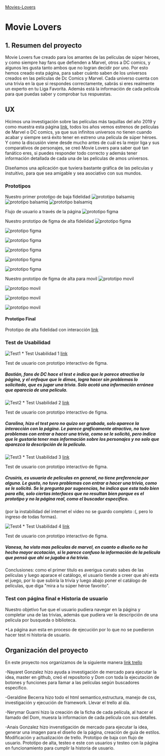 [Movies-Lovers](https://npgonzalez.github.io/SCL012-Movies-Lovers/src/)

# Movie Lovers

## 1. Resumen del proyecto

Movie Lovers fue creado para los amantes de las películas de súper héroes, y como siempre hay fans que defienden a Marvel, otros a DC comics, y algunos les gusta tanto ambos que no logran decidir por uno. Por esto hemos creado esta página, para saber cuánto saben de los universos creados en las películas de Dc Comics y Marvel.
Cada universo cuenta con una trivia en la que si respondes correctamente, sabrás si eres realmente un experto en tu Liga Favorita.
Además está la información de cada película para que puedas saber y comprobar tus respuestas.


## UX
Hicimos una investigación sobre las películas más taquillas del año 2019 y como muestra esta página [link](https://spoiler.bolavip.com/cuales-son-las-peliculas-mas-taquilleras-con-mayor-recaudacion-de-2019-t201912300003.html), todos los años vemos estrenos de películas de Marvel o DC comics, ya que sus infinitos universos no tienen cuando acabar y siempre será éxito tener en estreno una película de súper héroes.
Y como la discusión viene desde mucho antes de cuál es la mejor liga y sus comparativos de personajes, se creó Movie Lovers para saber qué tan fanático eres, si puedes responder todo correcto y además tener información detallada de cada una de las películas de amos universos.

Diseñamos una aplicación que tuviera bastante gráfica de las peliculas y instuitivo, para que sea amigable y sea asociativo con sus mundos.


### Prototipos
Nuestro primer prototipo de baja fidelidad
![prototipo balsamiq](Prototipos/bal1.jpg)
![prototipo balsamiq](Prototipos/bal2.jpg)
![prototipo balsamiq](Prototipos/bal3.jpg)


Flujo de usuario a través de la página 
![prototipo figma](Prototipos/flujo.jpg)

Nuestro prototipo de figma de alta fidelidad 
![prototipo figma](Prototipos/prot1.jpg)

![prototipo figma](Prototipos/prot2.jpg)

![prototipo figma](Prototipos/prot3.jpg)

![prototipo figma](Prototipos/prot4.jpg)

![prototipo figma](Prototipos/prot5.jpg)

![prototipo figma](Prototipos/prot6.jpg)

Nuestro prototipo de figma de alta para movil
![prototipo movil](Prototipos/phono1.jpg)

![prototipo movil](Prototipos/phono2.jpg)

![prototipo movil](Prototipos/phono3.jpg)

![prototipo movil](Prototipos/phono4.jpg)


#### Prototipo Final
Prototipo de alta fidelidad con interacción  [link](https://www.figma.com/proto/uDih1yTKbiDosgZcreA3xq/Untitled?node-id=1%3A2&scaling=min-zoom)

### Test de Usabilidad
![Test1](Prototipos/test1.jpg)
\* Test Usabilidad 1 [link](https://www.loom.com/share/b28173b491414e9b98b986afd9d606ad)

Test de usuario con prototipo interactivo de figma.
##### Bastián, fans de DC hace el test e indica que le parece atractiva la página, y el enfoque que le dimos, logra hacer sin problemas lo solicitado, que es jugar una trivia. Solo acotó una información errónea que aparecia de una película.

![Test2](Prototipos/test2.jpg)
\* Test Usabilidad 2 [link](https://www.loom.com/share/062ce4988ad541a894ca71c2cc510bbf)

Test de usuario con prototipo interactivo de figma.
##### Carolina, hizo el test pero no quizo ser grabada, solo aparece la interacción con la página. Le parece graficamente atractivo, no tuvo problemas con entrar a hacer una trivia, como se le solicitó, pero indica que le gustaria tener mas información sobre los personajes y no solo que aparezca la descripción de la película.

![Test3](Prototipos/test3.jpg)
\* Test Usabilidad 3 [link](https://www.loom.com/share/72d01226ce13479f92b867913bedbd16)

Test de usuario con prototipo interactivo de figma.
##### Crusiris, es usuaria de películas en general, no tiene preferencia por alguna. Le gusto, no tuvo problemas con entrar a hacer una trivia, como se le solicitó. Se le pregunta por sugeencias, he indica que esta todo bien para ella, solo ciertas interfaces que no resultan bien porque es el prototipo y no la página real, como el buscador especifico.
(por la instabilidad del internet el video no se guardo completo :(, pero lo ingreso de todas formas).

![Test4](Prototipos/test4.jpg)
\* Test Usabilidad 4 [link](https://www.loom.com/share/9a7b0b95008f456d83fce7514bffdd5b)

Test de usuario con prototipo interactivo de figma.
##### Vanesa, ha visto mas películas de marvel, en cuanto a diseño no ha hecho mayor acotación, si le parece confuso la información de la película que pensó que ahí se jugaba a ña trivía.

Conclusiones: como el primer titulo es averigua cunato sabes de las películas y luego aparace el catálogo, el usuario tiende a creer que ahí esta el juego, por lo que subiría la trivía y luego abajo poner el catálogo de películas, que diga "mira a tu súper héroe favorito".


### Test con página final e Historia de usuario

Nuestro objetivo fue que el usuario pudiera navegar en la página y completar una de las  trivias, además que pudiera ver la descripción de una pelicula por busqueda o biblioteca.

*La página aun esta en proceso de ejecución por lo que no se puedieron hacer test ni historia de usuario.

## Organización del proyecto
En este proyecto nos organizamos de la siguiente manera 
[link trello](https://trello.com/b/AvYZB2oD/peliculas)

-Nayaret Gonzalez hizo ayuda a investigación de mercado para ejecutar la idea, master en github, creó el repositorio y Dom con toda la ejecutación de botones y funciones para llamar a las películas según buscadores especifico.

-Geraldine Becerra hizo todo el html semantico,estructura, manejo de css, investigación y ejecución de framework. Llevar el trello al día.

-Nerymar Guarni hizo la creación de la ficha de cada película, al hacer el llamado del Dom, muesra la informacion de cada película con sus detalles.

-Anais Gonzalez hizo invenstigación de mercado para ejecutar la idea, generar una imagen para el diseño de la página, creación de guía de estilos. 
Modificación y actualización de trello.
Prototipo de baja con flujo de usuario.
Prototipo de alta, testeo e este con usuarios y testeo con la página en funcionamiento para cumplir la historia de usuario.